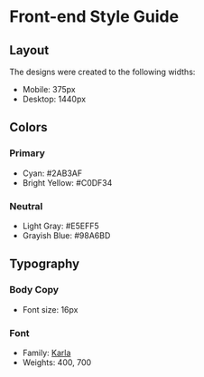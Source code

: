 # Front-end Style Guide

## Layout

The designs were created to the following widths:

- Mobile: 375px
- Desktop: 1440px

## Colors

### Primary

- Cyan: #2AB3AF
- Bright Yellow: #C0DF34

### Neutral

- Light Gray: #E5EFF5
- Grayish Blue: #98A6BD

## Typography

### Body Copy

- Font size: 16px

### Font

- Family: [Karla](https://fonts.google.com/specimen/Karla)
- Weights: 400, 700
